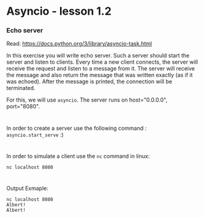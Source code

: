 # Asyncio - lesson 1.2

### Echo server

Read: https://docs.python.org/3/library/asyncio-task.html

In this exercise you will write echo server.
Such a server should start the server and listen to clients.
Every time a new client connects, the server will receive the request and listen to a message from it.
The server will receive the message and also return the message that was written exactly (as if it was echoed).
After the message is printed, the connection will be terminated.

For this, we will use `asyncio`. The server runs on host="0.0.0.0", port="8080".

#

In order to create a server use the following command : `asyncio.start_serve` :)

#

In order to simulate a client use the `nc` command in linux:

```
nc localhost 8080
```

#

Output Exmaple:

```
nc localhost 8080
Albert!
Albert!
```
